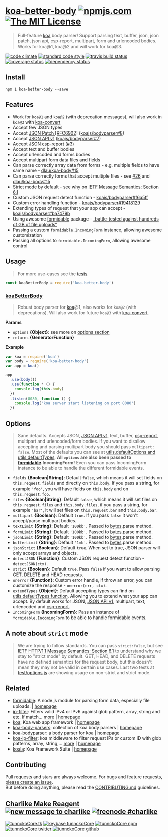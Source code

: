 # [koa-better-body][author-www-url] [![npmjs.com][npmjs-img]][npmjs-url] [![The MIT License][license-img]][license-url] 

> Full-feature [koa][] body parser! Support parsing text, buffer, json, json patch, json api, csp-report, multipart, form and urlencoded bodies. Works for koa@1, koa@2 and will work for koa@3.

[![code climate][codeclimate-img]][codeclimate-url] [![standard code style][standard-img]][standard-url] [![travis build status][travis-img]][travis-url] [![coverage status][coveralls-img]][coveralls-url] [![dependency status][david-img]][david-url]

## Install
```
npm i koa-better-body --save
```

## Features
- Work for `koa@1` and `koa@2` (with deprecation messages), will also work in `koa@3` with [koa-convert][]
- Accept few JSON types
- Accept [JSON Patch [RFC6902]](https://tools.ietf.org/html/rfc6902) ([koajs/bodyparser#8](https://github.com/koajs/bodyparser/pull/8))
- Accept [JSON API v1](http://jsonapi.org/) ([koajs/bodyparser#7](https://github.com/koajs/bodyparser/pull/7))
- Accept [JSON csp-report](https://mathiasbynens.be/notes/csp-reports) ([#3](https://github.com/tunnckoCore/koa-better-body/issues/3))
- Accept text and buffer bodies
- Accept urlencoded and forms bodies
- Accept multipart form data files and fields
- Can parse correctly array data from forms - e.g. multiple fields to have same name - [dlau/koa-body#15](https://github.com/dlau/koa-body/pull/15)
- Can parse correctly forms that accept multiple files - see [#26](https://github.com/tunnckoCore/koa-better-body/issues/26) and [dlau/koa-body#15](https://github.com/dlau/koa-body/pull/15)
- Strict mode by default - see why on [IETF Message Semantics: Section 6.1](https://tools.ietf.org/html/draft-ietf-httpbis-p2-semantics-19#section-6.1)
- Custom JSON request detect function - [koajs/bodyparser#f6a5ff](https://github.com/koajs/bodyparser/commit/f6a5ff7ef6162702540b101de5dde71ee5ad19cd)
- Custom error handling function - [koajs/bodyparser#19418129](https://github.com/koajs/bodyparser/commit/194181298fe3bffce6b5fcf3cfebc35b8cda6c89)
- Extending types of request that your app can accept - [koajs/bodyparser#ba7479b](https://github.com/koajs/bodyparser/commit/ba7479baf893fc3391fcdb88d3d8173ac4df05e7)
- Using awesome [formidable][] package - [„battle-tested against hundreds of GB of file uploads“](https://github.com/felixge/node-formidable#current-status)
- Passing a custom `formidable.IncomingForm` instance, allowing awesome customization
- Passing all options to `formidable.IncomingForm`, allowing awesome control

## Usage
> For more use-cases see the [tests](./test.js)

```js
const koaBetterBody = require('koa-better-body')
```

### [koaBetterBody](index.js#L38)
> Robust body parser for [koa][]@1, also works for `koa@2` (with deprecations). Will also work for future `koa@3` with [koa-convert][].

**Params**

* `options` **{Object}**: see more on [options section](#options)    
* `returns` **{GeneratorFunction}**  

**Example**

```js
var koa = require('koa')
var body = require('koa-better-body')
var app = koa()

app
  .use(body())
  .use(function * () {
    console.log(this.body)
  })
  .listen(8080, function () {
    console.log('koa server start listening on port 8080')
  })
```

## Options
> Sane defaults. Accepts JSON, [JSON API v1](http://jsonapi.org/), text, buffer, [csp-report](https://mathiasbynens.be/notes/csp-reports), multipart and urlencoded/form bodies. If you want to disallow accepting and parsing multipart body you should pass `multipart: false`. Most of the defaults you can see at [utils.defaultOptions and utils.defaultTypes](./utils.js). **All `options` are also been passed to [formidable][].IncomingForm!** Even you can pass IncomingForm instance to be able to handle the different formidable events.

- `fields` **{Boolean|String}**: Default `false`, which means it will set fields on `this.request.fields` and directly on `this.body`. If you pass a string, for example `'foo'`, you will have fields on `this.body` and on `this.request.foo`.
- `files` **{Boolean|String}**: Default `false`, which means it will set files on `this.request.files` and `this.body.files`, if you pass a string, for example `'bar'`, it will set files on `this.request.bar` and `this.body.bar`.
- `multipart` **{Boolean}**: Default `true`. If you pass `false` it won't accept/parse multipart bodies.
- `textLimit` **{String}**: Default `'100kb'`. Passed to [bytes][].parse method.
- `formLimit` **{String}**: Default `'100kb'`. Passed to [bytes][].parse method.
- `jsonLimit` **{String}**: Default `'100kb'`. Passed to [bytes][].parse method.
- `bufferLimit` **{String}**: Default `'1mb'`. Passed to [bytes][].parse method.
- `jsonStrict` **{Boolean}**: Default `true`. When set to true, JSON parser will only accept arrays and objects.
- `detectJSON` **{Function}**: Custom JSON request detect function - `detectJSON(ctx)`.
- `strict` **{Boolean}**: Default `true`. Pass `false` if you want to allow parsing GET, DELETE and HEAD requests.
- `onerror` **{Function}**: Custom error handle, if throw an error, you can customize the response - `onerror(err, ctx)`.
- `extendTypes` **{Object}**: Default accepting types can find on [utils.defaultTypes function](./utils.js). Allowing you to extend what your app can accept. By default works for JSON, [JSON API v1](http://jsonapi.org/), multipart, text, urlencoded and [csp-report](https://mathiasbynens.be/notes/csp-reports).
- `IncomingForm` **{IncomingForm}**: Pass an instance of `formidable.IncomingForm` to be able to handle formidable events.

## A note about `strict` mode
> We are trying to follow standards. You can pass `strict:false`, but see [IETF HTTP/1.1 Message Semantics: Section 6.1](https://tools.ietf.org/html/draft-ietf-httpbis-p2-semantics-19#section-6.1) to understand why we stay to "strict mode" by default. GET, HEAD, and DELETE requests have no defined semantics for the request body, but this doesn't mean they may not be valid in certain use cases. Last two tests at [test/options.js](./test/options.js) are showing usage on non-strict and strict mode. 

## Related
* [formidable](https://www.npmjs.com/package/formidable): A node.js module for parsing form data, especially file uploads. | [homepage](https://github.com/felixge/node-formidable)
* [ip-filter](https://www.npmjs.com/package/ip-filter): Filters valid IPv4 or IPv6 against glob pattern, array, string and etc. If match… [more](https://www.npmjs.com/package/ip-filter) | [homepage](https://github.com/tunnckocore/ip-filter)
* [koa](https://www.npmjs.com/package/koa): Koa web app framework | [homepage](https://github.com/koajs/koa)
* [koa-body-parsers](https://www.npmjs.com/package/koa-body-parsers): collection of koa body parsers | [homepage](https://github.com/koajs/body-parsers)
* [koa-bodyparser](https://www.npmjs.com/package/koa-bodyparser): a body parser for koa | [homepage](https://github.com/koajs/body-parser)
* [koa-ip-filter](https://www.npmjs.com/package/koa-ip-filter): koa middleware to filter request IPs or custom ID with glob patterns, array, string,… [more](https://www.npmjs.com/package/koa-ip-filter) | [homepage](https://github.com/tunnckocore/koa-ip-filter)
* [koala](https://www.npmjs.com/package/koala): Koa Framework Suite | [homepage](https://github.com/koajs/koala)

## Contributing
Pull requests and stars are always welcome. For bugs and feature requests, [please create an issue](https://github.com/tunnckoCore/koa-better-body/issues/new).  
But before doing anything, please read the [CONTRIBUTING.md](./CONTRIBUTING.md) guidelines.

## [Charlike Make Reagent](http://j.mp/1stW47C) [![new message to charlike][new-message-img]][new-message-url] [![freenode #charlike][freenode-img]][freenode-url]

[![tunnckoCore.tk][author-www-img]][author-www-url] [![keybase tunnckoCore][keybase-img]][keybase-url] [![tunnckoCore npm][author-npm-img]][author-npm-url] [![tunnckoCore twitter][author-twitter-img]][author-twitter-url] [![tunnckoCore github][author-github-img]][author-github-url]

[koa]: https://github.com/koajs/koa
[koa-convert]: https://github.com/gyson/koa-convert
[koa-body-parsers]: https://github.com/koajs/body-parsers
[raw-body]: https://github.com/stream-utils/raw-body
[bytes]: https://github.com/visionmedia/bytes.js
[formidable]: https://github.com/felixge/node-formidable

[npmjs-url]: https://www.npmjs.com/package/koa-better-body
[npmjs-img]: https://img.shields.io/npm/v/koa-better-body.svg?label=koa-better-body

[license-url]: https://github.com/tunnckoCore/koa-better-body/blob/master/LICENSE
[license-img]: https://img.shields.io/badge/license-MIT-blue.svg

[codeclimate-url]: https://codeclimate.com/github/tunnckoCore/koa-better-body
[codeclimate-img]: https://img.shields.io/codeclimate/github/tunnckoCore/koa-better-body.svg

[travis-url]: https://travis-ci.org/tunnckoCore/koa-better-body
[travis-img]: https://img.shields.io/travis/tunnckoCore/koa-better-body/master.svg

[coveralls-url]: https://coveralls.io/r/tunnckoCore/koa-better-body
[coveralls-img]: https://img.shields.io/coveralls/tunnckoCore/koa-better-body.svg

[david-url]: https://david-dm.org/tunnckoCore/koa-better-body
[david-img]: https://img.shields.io/david/tunnckoCore/koa-better-body.svg

[standard-url]: https://github.com/feross/standard
[standard-img]: https://img.shields.io/badge/code%20style-standard-brightgreen.svg

[author-www-url]: http://www.tunnckocore.tk
[author-www-img]: https://img.shields.io/badge/www-tunnckocore.tk-fe7d37.svg

[keybase-url]: https://keybase.io/tunnckocore
[keybase-img]: https://img.shields.io/badge/keybase-tunnckocore-8a7967.svg

[author-npm-url]: https://www.npmjs.com/~tunnckocore
[author-npm-img]: https://img.shields.io/badge/npm-~tunnckocore-cb3837.svg

[author-twitter-url]: https://twitter.com/tunnckoCore
[author-twitter-img]: https://img.shields.io/badge/twitter-@tunnckoCore-55acee.svg

[author-github-url]: https://github.com/tunnckoCore
[author-github-img]: https://img.shields.io/badge/github-@tunnckoCore-4183c4.svg

[freenode-url]: http://webchat.freenode.net/?channels=charlike
[freenode-img]: https://img.shields.io/badge/freenode-%23charlike-5654a4.svg

[new-message-url]: https://github.com/tunnckoCore/ama
[new-message-img]: https://img.shields.io/badge/ask%20me-anything-green.svg

